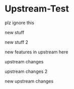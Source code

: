 # Upstream-Test
plz ignore this

new stuff

new stuff 2

new features in upstream here

upstream changes

upstream changes 2

new upstream changes
